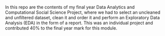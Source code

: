In this repo are the contents of my final year Data Analytics and Computational Social Science Project, where we had to select an uncleaned and unfiltered dataset, clean it and order it and perform an Exploratory Data Analysis (EDA) in the form of a report.
This was an individual project and contributed 40% to the final year mark for this module.
